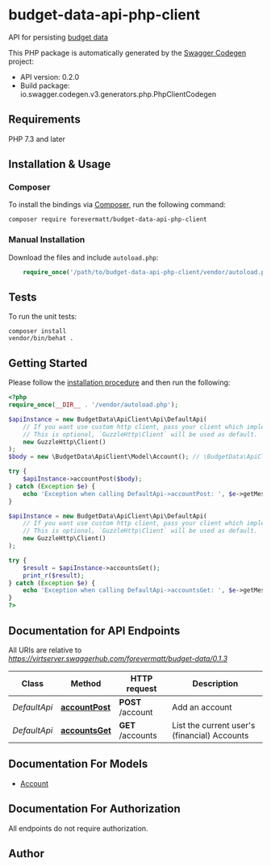 # budget-data-api-php-client
API for persisting [budget data](https://github.com/forevermatt/budget-data)

This PHP package is automatically generated by the 
[Swagger Codegen](https://github.com/swagger-api/swagger-codegen) project:

- API version: 0.2.0
- Build package: io.swagger.codegen.v3.generators.php.PhpClientCodegen

## Requirements

PHP 7.3 and later

## Installation & Usage
### Composer

To install the bindings via [Composer](http://getcomposer.org/), run the
following command:

```
composer require forevermatt/budget-data-api-php-client
```

### Manual Installation

Download the files and include `autoload.php`:

```php
    require_once('/path/to/budget-data-api-php-client/vendor/autoload.php');
```

## Tests

To run the unit tests:

```
composer install
vendor/bin/behat .
```

## Getting Started

Please follow the [installation procedure](#installation--usage) and then run the following:

```php
<?php
require_once(__DIR__ . '/vendor/autoload.php');

$apiInstance = new BudgetData\ApiClient\Api\DefaultApi(
    // If you want use custom http client, pass your client which implements `GuzzleHttp\ClientInterface`.
    // This is optional, `GuzzleHttp\Client` will be used as default.
    new GuzzleHttp\Client()
);
$body = new \BudgetData\ApiClient\Model\Account(); // \BudgetData\ApiClient\Model\Account | 

try {
    $apiInstance->accountPost($body);
} catch (Exception $e) {
    echo 'Exception when calling DefaultApi->accountPost: ', $e->getMessage(), PHP_EOL;
}

$apiInstance = new BudgetData\ApiClient\Api\DefaultApi(
    // If you want use custom http client, pass your client which implements `GuzzleHttp\ClientInterface`.
    // This is optional, `GuzzleHttp\Client` will be used as default.
    new GuzzleHttp\Client()
);

try {
    $result = $apiInstance->accountsGet();
    print_r($result);
} catch (Exception $e) {
    echo 'Exception when calling DefaultApi->accountsGet: ', $e->getMessage(), PHP_EOL;
}
?>
```

## Documentation for API Endpoints

All URIs are relative to *https://virtserver.swaggerhub.com/forevermatt/budget-data/0.1.3*

Class | Method | HTTP request | Description
------------ | ------------- | ------------- | -------------
*DefaultApi* | [**accountPost**](docs/Api/DefaultApi.md#accountpost) | **POST** /account | Add an account
*DefaultApi* | [**accountsGet**](docs/Api/DefaultApi.md#accountsget) | **GET** /accounts | List the current user&#x27;s (financial) Accounts

## Documentation For Models

 - [Account](docs/Model/Account.md)

## Documentation For Authorization

 All endpoints do not require authorization.


## Author



